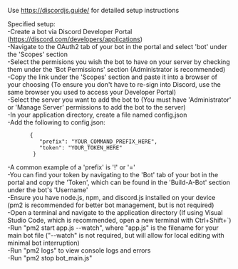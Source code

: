 Use https://discordjs.guide/ for detailed setup instructions<br>

Specified setup:<br>
  -Create a bot via Discord Developer Portal (https://discord.com/developers/applications)<br>
  -Navigate to the OAuth2 tab of your bot in the portal and select 'bot' under the 'Scopes' section<br>
  -Select the permisions you wish the bot to have on your server by checking them under the 'Bot Permissions' section (Administrator is recommended)<br>
  -Copy the link under the 'Scopes' section and paste it into a browser of your choosing (To ensure you don't have to re-sign into Discord, use the same browser you used to access your Developer Portal)<br>
  -Select the server you want to add the bot to (You must have 'Administrator' or 'Manage Server' permissions to add the bot to the server)<br>
  -In your application directory, create a file named config.json<br>
  -Add the following to config.json:
```
       {
          "prefix": "YOUR_COMMAND_PREFIX_HERE",
          "token": "YOUR_TOKEN_HERE"
        }
```
  -A common example of a 'prefix' is '!' or '='<br>
  -You can find your token by navigating to the 'Bot' tab of your bot in the portal and copy the 'Token', which can be found in the 'Build-A-Bot' section under the bot's 'Username'<br>
  -Ensure you have node.js, npm, and discord.js installed on your device (pm2 is recommended for better bot management, but is not required)<br>
  -Open a terminal and navigate to the application directory (If using Visual Studio Code, which is recommended, open a new terminal with Ctrl+Shift+`)<br>
  -Run "pm2 start app.js --watch", where "app.js" is the filename for your main bot file ("--watch" is not required, but will allow for local editing with minimal bot interruption)<br>
  -Run "pm2 logs" to view console logs and errors<br>
  -Run "pm2 stop bot_main.js"

